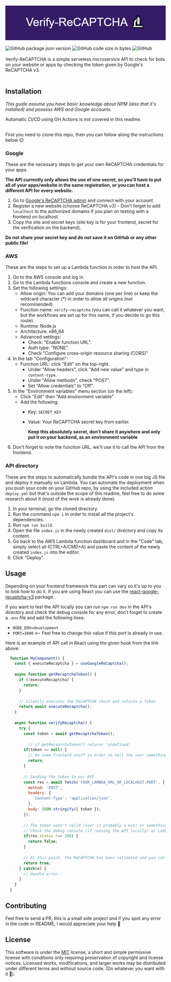 ![Verify-ReCAPTCHA](images/Verify-ReCaptcha.png)


![GitHub package.json version](https://img.shields.io/github/package-json/v/ZyriabDsgn/verify-recaptcha)
![GitHub code size in bytes](https://img.shields.io/github/languages/code-size/ZyriabDsgn/verify-recaptcha)
![GitHub](https://img.shields.io/github/license/ZyriabDsgn/verify-recaptcha)
<br/><br/>
Verify-ReCAPTCHA is a simple serveless microservice API to check for bots on your website or apps by checking the token given by Google's ReCAPTCHA v3.
<br /><br/>
## Installation

*This guide assume you have basic knowledge about NPM (also that it's installed) and possess AWS and Google accounts.*

Automatic CI/CD using GH Actions is not covered in this readme.
<br/><br/>

First you need to clone this repo, then you can follow along the instructions below 😉

### Google

These are the necessary steps to get your own ReCAPTCHA credentials for your apps.

**The API currently only allows the use of one secret, so you'll have to put all of your apps/website in the same registration, or you can host a different API for every website.**

1. Go to [Google's ReCAPTCHA admin](https://www.google.com/u/0/recaptcha/admin/) and connect with your account.
2. Register a new website (choose ReCAPTCHA v3) - Don't forget to add `localhost` to the authorized domains if you plan on testing with a frontend on localhost.
3. Copy the site and secret keys (site key is for your frontend, secret for the verification on the backend).

**Do not share your secret key and do not save it on GitHub or any other public file!**

### AWS
These are the steps to set up a Lambda function in order to host the API.

1. Go to the AWS console and log in.
2. Go to the Lambda functions console and create a new function.
3. Set the following settings:
    - Allow origin: You can add your domains (one per line) or keep the wildcard character (*) in order to allow all origins (not recommended)
    - Function name: `verify-recaptcha` (you can call it whatever you want, but the workflows are set up for this name, if you decide to go this route).
    - Runtime: Node.js
    - Architecture: x86_64
    - Advanced settings:
      - Check: "Enable function URL".
      - Auth type: "NONE".
      - Check "Configure cross-origin resource sharing (CORS)"
4. In the tab "Configuration":
    - Function URL: click "Edit" on the top-right.
      - Under "Allow headers", click "Add new value" and type in `content-type`.
      - Under "Allow methods", check "POST".
      - Set "Allow credentials" to "Off".
5. In the "Environment variables" menu section (on the left):
    - Click "Edit" then "Add environment variable"
    - Add the following:
      - Key: `SECRET_KEY`
      - Value: Your ReCAPTCHA secret key from earlier.

        **Keep this absolutely secret, don't share it anywhere and only put it on your backend, as an environment variable**
6. Don't forget to note the function URL, we'll use it to call the API from the frontend.

### API directory

These are the steps to automatically bundle the API's code in one big JS file and deploy it manually on Lambda. You can automate the deployment when you push your code on your GitHub repo, by using the included action `deploy.yml` but that's outside the scope of this readme, feel free to do some research about it (most of the work is already done).

1. In your terminal, go the cloned directory.
2. Run the command `npm i` in order to install all the project's dependencies.
3. Run `npm run build`.
4. Open the file `index.js` in the newly created `dist/` directory and copy its content.
4. Go back to the AWS Lambda function dashboard and in the "Code" tab, simply select all (CTRL+A/CMD+A) and paste the content of the newly created `index.js` into the editor.
5. Click "Deploy".

## Usage

Depending on your frontend framework this part can vary so it's up to you to look how to do it.
If you are using React you can use the [react-google-recaptcha-v3](https://www.npmjs.com/package/react-google-recaptcha-v3) package.

If you want to test the API locally you can run `npm run dev` in the API's directory and check the debug console for any error, don't forget to create a `.env` file and add the following lines:
  - `NODE_ENV=development`
  - `PORT=3000` <-- Feel free to change this value if this port is already in use.

Here is an example of API call in React using the given hook from the link above:
```js
  function MyComponent() {
    const { executeRecaptcha } = useGoogleReCaptcha();
    
    async function getRecaptchaToken() {
      if (!executeRecaptcha) {
        return;
      }

      // Silently executes the ReCAPTCHA check and returns a token
      return await executeRecaptcha();
    }

    async function verifyRecaptcha() {
      try {
        const token = await getRecaptchaToken();

          // if getRecaptchaToken() returns 'undefined'
        if(token == null) {
          // Do some frontend stuff in order to tell the user something went wrong, retry to get the token, ...
          return;
        }

        // Sending the token to our API
        const res = await fetch('YOUR_LAMBDA_URL_OR_LOCALHOST:PORT', {
          method: 'POST',
          headers: {
            'Content-Type': 'application/json',
          },
          body: JSON.stringify({ token });
        });
  
        // The token wasn't valid (user is probably a bot) or something went wrong on the backend.
        // Check the debug console (if running the API locally) or Lambda's logs for more info.
        if(res.status !== 200) {
          return false;
        }
  
        // At this point, the ReCAPTCHA has been validated and you can assume the user is not a bot 🥳
        return true;
      } catch(e) {
        // Handle error
      }
    }
  }
```

## Contributing

Feel free to send a PR, this is a small side project and if you spot any error in the code or README, I would appreciate your help 🙂

## License

This software is under the [MIT](https://choosealicense.com/licenses/mit/) license, a short and simple permissive license with conditions only requiring preservation of copyright and license notices. Licensed works, modifications, and larger works may be distributed under different terms and without source code. (Do whatever you want with it 🤙).
